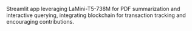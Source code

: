 Streamlit app leveraging LaMini-T5-738M for PDF summarization and interactive querying, integrating blockchain for transaction tracking and encouraging contributions. 
